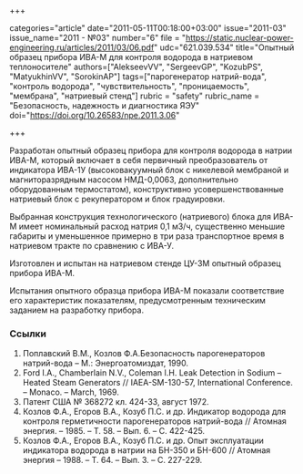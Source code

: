 +++

categories="article"
date="2011-05-11T00:18:00+03:00"
issue="2011-03"
issue_name="2011 - №03"
number="6"
file = "https://static.nuclear-power-engineering.ru/articles/2011/03/06.pdf"
udc="621.039.534"
title="Опытный образец прибора ИВА-М для контроля водорода в натриевом теплоносителе"
authors=["AlekseevVV", "SergeevGP", "KozubPS", "MatyukhinVV", "SorokinAP"]
tags=["парогенератор натрий-вода", "контроль водорода", "чувствительность", "проницаемость", "мембрана", "натриевый стенд"]
rubric = "safety"
rubric_name = "Безопасность, надежность и диагностика ЯЭУ"
doi="https://doi.org/10.26583/npe.2011.3.06"

+++

Разработан опытный образец прибора для контроля водорода в натрии ИВА-М, который включает в себя первичный преобразователь от индикатора ИВА-1У (высоковакуумный блок с никелевой мембраной и магниторазрядным насосом НМД-0,0063, дополнительно оборудованным термостатом), конструктивно усовершенствованные натриевый блок с рекуператором и блок градуировки.

Выбранная конструкция технологического (натриевого) блока для ИВА-М имеет номинальный расход натрия 0,1 м3/ч, существенно меньшие габариты и уменьшенное примерно в три раза транспортное время в натриевом тракте по сравнению с ИВА-У.

Изготовлен и испытан на натриевом стенде ЦУ-3М опытный образец прибора ИВА-М.

Испытания опытного образца прибора ИВА-М показали соответствие его характеристик показателям, предусмотренным техническим заданием на разработку прибора.

### Ссылки

1. Поплавский В.М., Козлов Ф.А.Безопасность парогенераторов натрий-вода – М.: Энергоатомиздат, 1990.
2. Ford I.A., Chamberlain N.V., Coleman I.H. Leak Detection in Sodium – Heated Steam Generators // IAEA-SM-130-57, International Conference. – Monaco. – March, 1969.
3. Патент США № 368272 кл. 424-33, август 1972.
4. Козлов Ф.А., Егоров В.А., Козуб П.С. и др. Индикатор водорода для контроля герметичности парогенераторов натрий-вода // Атомная энергия. – 1985. – Т. 58. – Вып. 6. – С. 422-425.
5. Козлов Ф.А., Егоров В.А., Козуб П.С. и др. Опыт эксплуатации индикатора водорода в натрии на БН-350 и БН-600 // Атомная энергия – 1988. – Т. 64. – Вып. 3. – С. 227-229.